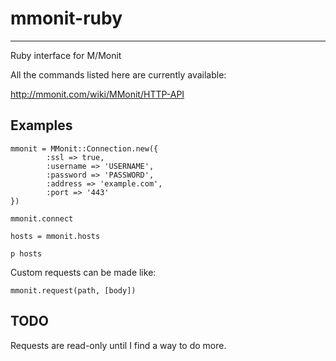# mmonit-ruby
----

Ruby interface for M/Monit

All the commands listed here are currently available:

http://mmonit.com/wiki/MMonit/HTTP-API


## Examples
```
mmonit = MMonit::Connection.new({
        :ssl => true,
        :username => 'USERNAME',
        :password => 'PASSWORD',
        :address => 'example.com',
        :port => '443'
})

mmonit.connect

hosts = mmonit.hosts

p hosts

```

Custom requests can be made like:

    mmonit.request(path, [body])

## TODO

Requests are read-only until I find a way to do more.
